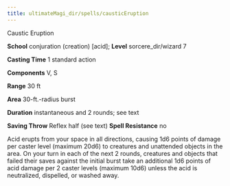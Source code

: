 ```yaml
---
title: ultimateMagi_dir/spells/causticEruption
---
```

Caustic Eruption

**School** conjuration (creation) [acid]; **Level** sorcere_dir/wizard 7

**Casting Time** 1 standard action

**Components** V, S

**Range** 30 ft

**Area** 30-ft.-radius burst

**Duration** instantaneous and 2 rounds; see text

**Saving Throw** Reflex half (see text) **Spell Resistance** no

Acid erupts from your space in all directions, causing 1d6 points of damage per caster level (maximum 20d6) to creatures and unattended objects in the area. On your turn in each of the next 2 rounds, creatures and objects that failed their saves against the initial burst take an additional 1d6 points of acid damage per 2 caster levels (maximum 10d6) unless the acid is neutralized, dispelled, or washed away.


